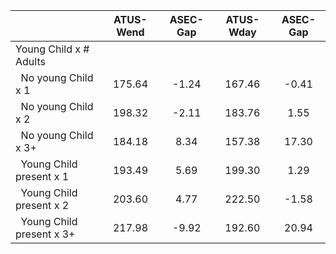 
|                      |    ATUS-Wend |     ASEC-Gap |    ATUS-Wday |     ASEC-Gap |
| -------------------- | :----------: | :----------: | :----------: | :----------: |
| Young Child x # Adults |              |              |              |              |
| &nbsp;&nbsp;No young Child x 1 |       175.64 |        -1.24 |       167.46 |        -0.41 |
| &nbsp;&nbsp;No young Child x 2 |       198.32 |        -2.11 |       183.76 |         1.55 |
| &nbsp;&nbsp;No young Child x 3+ |       184.18 |         8.34 |       157.38 |        17.30 |
| &nbsp;&nbsp;Young Child present x 1 |       193.49 |         5.69 |       199.30 |         1.29 |
| &nbsp;&nbsp;Young Child present x 2 |       203.60 |         4.77 |       222.50 |        -1.58 |
| &nbsp;&nbsp;Young Child present x 3+ |       217.98 |        -9.92 |       192.60 |        20.94 |

